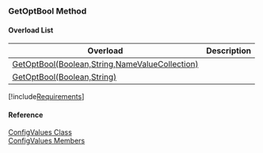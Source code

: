 ﻿### GetOptBool Method

#### Overload List

| Overload | Description |
| --- | --- |
| [GetOptBool(Boolean,String,NameValueCollection)](FChoice.Common~FChoice.Common.ConfigValues~GetOptBool(Boolean,String,NameValueCollection).md) |   |
| [GetOptBool(Boolean,String)](FChoice.Common~FChoice.Common.ConfigValues~GetOptBool(Boolean,String).md) |   |

[!include[Requirements](../partials/requirements.md)]

#### Reference

[ConfigValues Class](FChoice.Common~FChoice.Common.ConfigValues.md)  
[ConfigValues Members](FChoice.Common~FChoice.Common.ConfigValues_members.md)